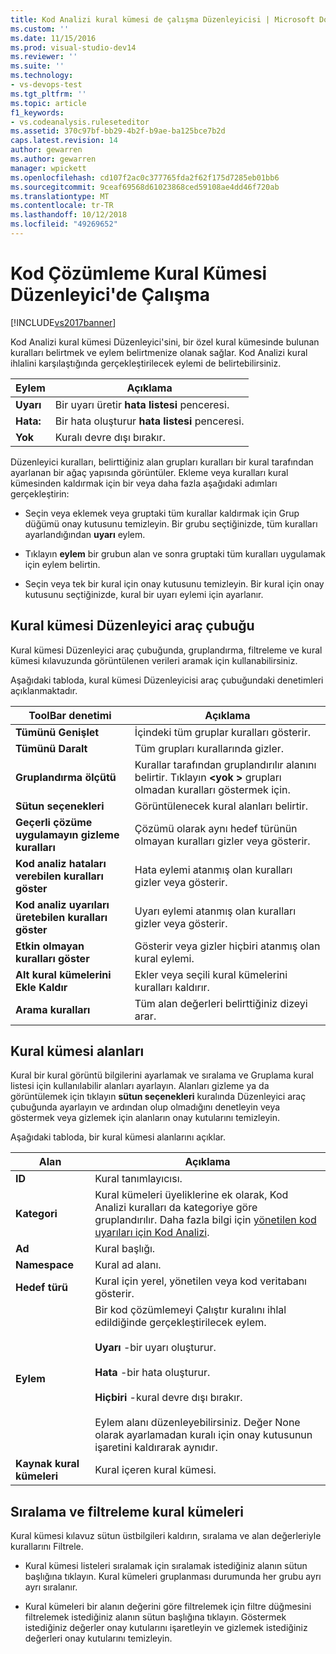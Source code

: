 ```yaml
---
title: Kod Analizi kural kümesi de çalışma Düzenleyicisi | Microsoft Docs
ms.custom: ''
ms.date: 11/15/2016
ms.prod: visual-studio-dev14
ms.reviewer: ''
ms.suite: ''
ms.technology:
- vs-devops-test
ms.tgt_pltfrm: ''
ms.topic: article
f1_keywords:
- vs.codeanalysis.ruleseteditor
ms.assetid: 370c97bf-bb29-4b2f-b9ae-ba125bce7b2d
caps.latest.revision: 14
author: gewarren
ms.author: gewarren
manager: wpickett
ms.openlocfilehash: cd107f2ac0c377765fda2f62f175d7285eb01bb6
ms.sourcegitcommit: 9ceaf69568d61023868ced59108ae4dd46f720ab
ms.translationtype: MT
ms.contentlocale: tr-TR
ms.lasthandoff: 10/12/2018
ms.locfileid: "49269652"
---
```

# <a name="working-in-the-code-analysis-rule-set-editor"></a>Kod Çözümleme Kural Kümesi Düzenleyici'de Çalışma
[!INCLUDE[vs2017banner](../includes/vs2017banner.md)]

Kod Analizi kural kümesi Düzenleyici'sini, bir özel kural kümesinde bulunan kuralları belirtmek ve eylem belirtmenize olanak sağlar. Kod Analizi kural ihlalini karşılaştığında gerçekleştirilecek eylemi de belirtebilirsiniz.  
  
|Eylem|Açıklama|  
|------------|-----------------|  
|**Uyarı**|Bir uyarı üretir **hata listesi** penceresi.|  
|**Hata:**|Bir hata oluşturur **hata listesi** penceresi.|  
|**Yok**|Kuralı devre dışı bırakır.|  
  
 Düzenleyici kuralları, belirttiğiniz alan grupları kuralları bir kural tarafından ayarlanan bir ağaç yapısında görüntüler. Ekleme veya kuralları kural kümesinden kaldırmak için bir veya daha fazla aşağıdaki adımları gerçekleştirin:  
  
-   Seçin veya eklemek veya gruptaki tüm kurallar kaldırmak için Grup düğümü onay kutusunu temizleyin. Bir grubu seçtiğinizde, tüm kuralları ayarlandığından **uyarı** eylem.  
  
-   Tıklayın **eylem** bir grubun alan ve sonra gruptaki tüm kuralları uygulamak için eylem belirtin.  
  
-   Seçin veya tek bir kural için onay kutusunu temizleyin. Bir kural için onay kutusunu seçtiğinizde, kural bir uyarı eylemi için ayarlanır.  
  
## <a name="rule-set-editor-toolbar"></a>Kural kümesi Düzenleyici araç çubuğu  
 Kural kümesi Düzenleyici araç çubuğunda, gruplandırma, filtreleme ve kural kümesi kılavuzunda görüntülenen verileri aramak için kullanabilirsiniz.  
  
 Aşağıdaki tabloda, kural kümesi Düzenleyicisi araç çubuğundaki denetimleri açıklanmaktadır.  
  
|ToolBar denetimi|Açıklama|  
|---------------------|-----------------|  
|**Tümünü Genişlet**|İçindeki tüm gruplar kuralları gösterir.|  
|**Tümünü Daralt**|Tüm grupları kurallarında gizler.|  
|**Gruplandırma ölçütü**|Kurallar tarafından gruplandırılır alanını belirtir. Tıklayın  **\<yok >** grupları olmadan kuralları göstermek için.|  
|**Sütun seçenekleri**|Görüntülenecek kural alanları belirtir.|  
|**Geçerli çözüme uygulamayın gizleme kuralları**|Çözümü olarak aynı hedef türünün olmayan kuralları gizler veya gösterir.|  
|**Kod analiz hataları verebilen kuralları göster**|Hata eylemi atanmış olan kuralları gizler veya gösterir.|  
|**Kod analiz uyarıları üretebilen kuralları göster**|Uyarı eylemi atanmış olan kuralları gizler veya gösterir.|  
|**Etkin olmayan kuralları göster**|Gösterir veya gizler hiçbiri atanmış olan kural eylemi.|  
|**Alt kural kümelerini Ekle Kaldır**|Ekler veya seçili kural kümelerini kuralları kaldırır.|  
|**Arama kuralları**|Tüm alan değerleri belirttiğiniz dizeyi arar.|  
  
## <a name="rule-set-fields"></a>Kural kümesi alanları  
 Kural bir kural görüntü bilgilerini ayarlamak ve sıralama ve Gruplama kural listesi için kullanılabilir alanları ayarlayın. Alanları gizleme ya da görüntülemek için tıklayın **sütun seçenekleri** kuralında Düzenleyici araç çubuğunda ayarlayın ve ardından olup olmadığını denetleyin veya göstermek veya gizlemek için alanların onay kutularını temizleyin.  
  
 Aşağıdaki tabloda, bir kural kümesi alanlarını açıklar.  
  
|Alan|Açıklama|  
|-----------|-----------------|  
|**ID**|Kural tanımlayıcısı.|  
|**Kategori**|Kural kümeleri üyeliklerine ek olarak, Kod Analizi kuralları da kategoriye göre gruplandırılır. Daha fazla bilgi için [yönetilen kod uyarıları için Kod Analizi](../code-quality/code-analysis-for-managed-code-warnings.md).|  
|**Ad**|Kural başlığı.|  
|**Namespace**|Kural ad alanı.|  
|**Hedef türü**|Kural için yerel, yönetilen veya kod veritabanı gösterir.|  
|**Eylem**|Bir kod çözümlemeyi Çalıştır kuralını ihlal edildiğinde gerçekleştirilecek eylem.<br /><br /> **Uyarı** -bir uyarı oluşturur.<br /><br /> **Hata** -bir hata oluşturur.<br /><br /> **Hiçbiri** -kural devre dışı bırakır.<br /><br /> Eylem alanı düzenleyebilirsiniz. Değer None olarak ayarlamadan kuralı için onay kutusunun işaretini kaldırarak aynıdır.|  
|**Kaynak kural kümeleri**|Kural içeren kural kümesi.|  
  
## <a name="sorting-and-filtering-rule-sets"></a>Sıralama ve filtreleme kural kümeleri  
 Kural kümesi kılavuz sütun üstbilgileri kaldırın, sıralama ve alan değerleriyle kurallarını Filtrele.  
  
-   Kural kümesi listeleri sıralamak için sıralamak istediğiniz alanın sütun başlığına tıklayın. Kural kümeleri gruplanması durumunda her grubu ayrı ayrı sıralanır.  
  
-   Kural kümeleri bir alanın değerini göre filtrelemek için filtre düğmesini filtrelemek istediğiniz alanın sütun başlığına tıklayın. Göstermek istediğiniz değerler onay kutularını işaretleyin ve gizlemek istediğiniz değerleri onay kutularını temizleyin.



